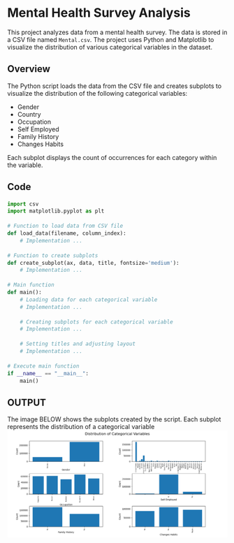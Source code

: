# Mental Health Survey Analysis

This project analyzes data from a mental health survey. The data is stored in a CSV file named `Mental.csv`. The project uses Python and Matplotlib to visualize the distribution of various categorical variables in the dataset.

## Overview

The Python script loads the data from the CSV file and creates subplots to visualize the distribution of the following categorical variables:

- Gender
- Country
- Occupation
- Self Employed
- Family History
- Changes Habits

Each subplot displays the count of occurrences for each category within the variable.

## Code

```python
import csv
import matplotlib.pyplot as plt

# Function to load data from CSV file
def load_data(filename, column_index):
    # Implementation ...

# Function to create subplots
def create_subplot(ax, data, title, fontsize='medium'):
    # Implementation ...

# Main function
def main():
    # Loading data for each categorical variable
    # Implementation ...

    # Creating subplots for each categorical variable
    # Implementation ...

    # Setting titles and adjusting layout
    # Implementation ...

# Execute main function
if __name__ == "__main__":
    main()
```
## OUTPUT
The image BELOW shows the subplots created by the script. Each subplot represents the distribution of a categorical variable
![Output Screenshot](https://github.com/SyedaShafqat/GraphFromDataset/blob/master/OUTPUT.png)
